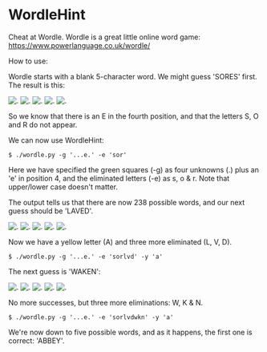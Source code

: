 # WordleHint
Cheat at Wordle.
Wordle is a great little online word game: https://www.powerlanguage.co.uk/wordle/

How to use:

Wordle starts with a blank 5-character word. We might guess 'SORES' first. The result is this:

![.](https://via.placeholder.com/40/444444/FFFFFF?text=S) ![.](https://via.placeholder.com/40/444444/FFFFFF?text=O) ![.](https://via.placeholder.com/40/444444/FFFFFF?text=R) ![.](https://via.placeholder.com/40/00AA00/FFFFFF?text=E) ![.](https://via.placeholder.com/40/444444/FFFFFF?text=S)

So we know that there is an E in the fourth position, and that the letters S, O and R do not appear.

We can now use WordleHint:

`$ ./wordle.py -g '...e.' -e 'sor'`

Here we have specified the green squares (-g) as four unknowns (.) plus an 'e' in position 4, and the eliminated letters (-e) as s, o & r. Note that upper/lower case doesn't matter. 

The output tells us that there are now 238 possible words, and our next guess should be 'LAVED'. 

![.](https://via.placeholder.com/40/444444/FFFFFF?text=L) ![.](https://via.placeholder.com/40/AAAA00/FFFFFF?text=A) ![.](https://via.placeholder.com/40/444444/FFFFFF?text=V) ![.](https://via.placeholder.com/40/00AA00/FFFFFF?text=E) ![.](https://via.placeholder.com/40/444444/FFFFFF?text=D)

Now we have a yellow letter (A) and three more eliminated (L, V, D). 

`$ ./wordle.py -g '...e.' -e 'sorlvd' -y 'a'`

The next guess is 'WAKEN':

![.](https://via.placeholder.com/40/444444/FFFFFF?text=W) ![.](https://via.placeholder.com/40/AAAA00/FFFFFF?text=A) ![.](https://via.placeholder.com/40/444444/FFFFFF?text=K) ![.](https://via.placeholder.com/40/00AA00/FFFFFF?text=E) ![.](https://via.placeholder.com/40/444444/FFFFFF?text=N)

No more successes, but three more eliminations: W, K & N.

`$ ./wordle.py -g '...e.' -e 'sorlvdwkn' -y 'a'`

We're now down to five possible words, and as it happens, the first one is correct: 'ABBEY'. 
